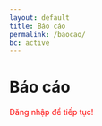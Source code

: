 ```yaml
---
layout: default
title: Báo cáo
permalink: /baocao/
bc: active
---
```

<h1><b>Báo cáo</b></h1>
<script type="text/javascript">
  var oktaSignIn = new OktaSignIn({
    baseUrl: "https://${yourOktaDomain}",
    clientId: "{clientId}",
    authParams: {
      issuer: "https://${yourOktaDomain}/oauth2/default",
      responseType: ['token', 'id_token'],
      display: 'page'
    }
  });
  if (oktaSignIn.token.hasTokensInUrl()) {
    oktaSignIn.token.parseTokensFromUrl(
      function success(tokens) {
        // Save the tokens for later use, e.g. if the page gets refreshed:
        // Add the token to tokenManager to automatically renew the token when needed
        tokens.forEach(token => {
          if (token.idToken) {

            signIn.tokenManager.add('idToken', token);
          }
          if (token.accessToken) {
            signIn.tokenManager.add('accessToken', token);
          }
        });

        // Say hello to the person who just signed in:
        var idToken = signIn.tokenManager.get('idToken');
        console.log('Hello, ' + idToken.claims.email);

        // Remove the tokens from the window location hash
        window.location.hash='';
      },
      function error(err) {
        // handle errors as needed
        console.error(err);
      }
    );
  } else {
    oktaSignIn.session.get(function (res) {
      // Session exists, show logged in state.
      if (res.status === 'ACTIVE') {
        console.log('Welcome back, ' + res.login);
        return;
      }
      // No session, show the login form
      oktaSignIn.renderEl(
        { el: '#okta-login-container' },
        function success(res) {
          // Nothing to do in this case, the widget will automatically redirect
          // the user to Okta for authentication, then back to this page if successful
        },
        function error(err) {
          // handle errors as needed
          console.error(err);
        }
      );
    });
  }
</script>
<p style="color:red">Đăng nhập để tiếp tục!</P>
<div id="okta-login-container"></div>